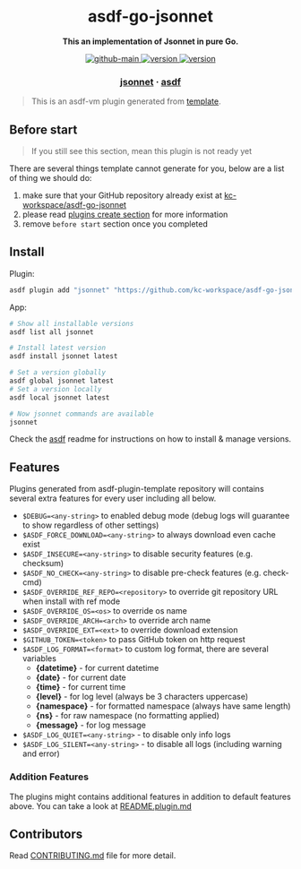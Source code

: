 <h1 align="center">
  asdf-go-jsonnet
</h1>

<!-- Description section -->
<p align="center">
  <strong>This an implementation of Jsonnet in pure Go.</strong>
</p>

<!-- Badges section -->
<p align="center">
  <a href="https://github.com/kc-workspace/asdf-go-jsonnet/actions/workflows/main.yml">
    <img
      alt="github-main"
      src="https://img.shields.io/github/actions/workflow/status/kc-workspace/asdf-go-jsonnet/main.yml?style=flat-square&logo=github">
  </a>
  <a href="https://github.com/kc-workspace/asdf-go-jsonnet/releases">
    <img
      alt="version"
      src="https://img.shields.io/github/v/release/kc-workspace/asdf-go-jsonnet?style=flat-square&logo=github">
  </a>
  <a href="https://github.com/kc-workspace/asdf-go-jsonnet/commits/main">
    <img
      alt="version"
      src="https://img.shields.io/github/last-commit/kc-workspace/asdf-go-jsonnet/main?style=flat-square&logo=github">
  </a>
</p>

<!-- Links section -->
<h3 align="center">
  <a href="https://github.com/google/go-jsonnet">jsonnet</a>
  <span> · </span>
  <a href="https://asdf-vm.com">asdf</a>
</h3>

> This is an asdf-vm plugin generated from [template][template-gh].

## Before start

> If you still see this section, mean this plugin is not ready yet

There are several things template cannot generate for you,
below are a list of thing we should do:

1. make sure that your GitHub repository already exist at [kc-workspace/asdf-go-jsonnet][plugin-gh]
2. please read [plugins create section][asdf-create-plugin] for more information
3. remove `before start` section once you completed

## Install

Plugin:

```sh
asdf plugin add "jsonnet" "https://github.com/kc-workspace/asdf-go-jsonnet.git"
```

App:

```sh
# Show all installable versions
asdf list all jsonnet

# Install latest version
asdf install jsonnet latest

# Set a version globally
asdf global jsonnet latest
# Set a version locally
asdf local jsonnet latest

# Now jsonnet commands are available
jsonnet
```

Check the [asdf][asdf-link] readme for instructions on
how to install & manage versions.

## Features

Plugins generated from asdf-plugin-template repository will
contains several extra features for every user including all below.

- `$DEBUG=<any-string>` to enabled debug mode (debug logs will guarantee to show regardless of other settings)
- `$ASDF_FORCE_DOWNLOAD=<any-string>` to always download even cache exist
- `$ASDF_INSECURE=<any-string>` to disable security features (e.g. checksum)
- `$ASDF_NO_CHECK=<any-string>` to disable pre-check features (e.g. check-cmd)
- `$ASDF_OVERRIDE_REF_REPO=<repository>` to override git repository URL when install with ref mode
- `$ASDF_OVERRIDE_OS=<os>` to override os name
- `$ASDF_OVERRIDE_ARCH=<arch>` to override arch name
- `$ASDF_OVERRIDE_EXT=<ext>` to override download extension
- `$GITHUB_TOKEN=<token>` to pass GitHub token on http request
- `$ASDF_LOG_FORMAT=<format>` to custom log format, there are several variables
  - **{datetime}** - for current datetime
  - **{date}** - for current date
  - **{time}** - for current time
  - **{level}** - for log level (always be 3 characters uppercase)
  - **{namespace}** - for formatted namespace (always have same length)
  - **{ns}** - for raw namespace (no formatting applied)
  - **{message}** - for log message
- `$ASDF_LOG_QUIET=<any-string>` - to disable only info logs
- `$ASDF_LOG_SILENT=<any-string>` - to disable all logs (including warning and error)

### Addition Features

The plugins might contains additional features
in addition to default features above.
You can take a look at [README.plugin.md][app-readme-md]

## Contributors

Read [CONTRIBUTING.md][contributing-md] file for more detail.

<!-- LINKS SECTION -->

[app-readme-md]: ./README.plugin.md
[contributing-md]: ./CONTRIBUTING.md
[plugin-gh]: https://github.com/kc-workspace/asdf-go-jsonnet
[template-gh]: https://github.com/kc-workspace/asdf-plugin-template
[asdf-link]: https://github.com/asdf-vm/asdf
[asdf-create-plugin]: https://asdf-vm.com/plugins/create.html
